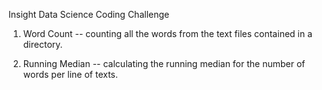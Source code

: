Insight Data Science Coding Challenge

1.  Word Count -- counting all the words from the text files contained in a directory.

2.  Running Median -- calculating the running median for the number of words per line of texts.
